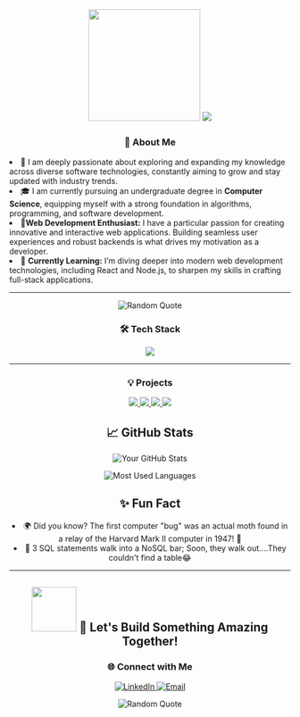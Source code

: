 <h2 align="center">
<img src="https://media.giphy.com/media/LMcB8XospGZO8UQq87/giphy.gif" width="200px"/>
  
   <img src="https://readme-typing-svg.demolab.com/?lines=Hello,+World!+👋;I+am+Utkarsh...;A+Full+Stack+Developer;Always+Learning+New+Things...&font=Fira%20Code&center=true&width=500&height=105&color=FF5733&vCenter=true&pause=300&size=26&speed=60" />
</h2>


<h3 align="center"> 🚀 About Me</h3>
<li>👀 I am deeply passionate about exploring and expanding my knowledge across diverse software technologies, constantly aiming to grow and stay updated with industry trends.</li>
<li>🎓 I am currently pursuing an undergraduate degree in <strong>Computer Science</strong>, equipping myself with a strong foundation in algorithms, programming, and software development.    </li>
<li>🌟<strong>Web Development Enthusiast:</strong> I have a particular passion for creating innovative and interactive web applications. Building seamless user experiences and robust       backends is what drives my motivation as a developer. </li>
<li>🌱 <strong>Currently Learning:</strong> I’m diving deeper into modern web development technologies, including React and Node.js, to sharpen my skills in crafting full-stack applications. </li>

----
<p align="center">
  <img src="https://quotes-github-readme.vercel.app/api?type=horizontal&theme=tokyonight" alt="Random Quote"/>
</p>



<h3 align="center"> 🛠️ Tech Stack  </h3>

 <p align="center">
  <img src="https://skillicons.dev/icons?i=java,html,css,js,react,nodejs,expressjs,mongodb,mysql,firebase,appwrite,tailwind,docker,postman" />
</p>

---

<h3 align="center"> 💡 Projects</h3>
<p align="center">
  <a href="https://github.com/utkxrsh13/TRUbot">
    <img src="https://github-readme-stats.vercel.app/api/pin/?username=utkxrsh13&repo=TRUbot&theme=radical" />
  </a>
  <a href="https://github.com/utkxrsh13/CareerVista-Backend">
    <img src="https://github-readme-stats.vercel.app/api/pin/?username=utkxrsh13&repo=CareerVista-Backend&theme=radical" />
  </a>
  <a href="https://github.com/utkxrsh13/Text_to_Image">
    <img src="https://github-readme-stats.vercel.app/api/pin/?username=utkxrsh13&repo=Text_to_Image&theme=radical" />
  </a>
  <a href="https://github.com/utkxrsh13/techNova-Static">
    <img src="https://github-readme-stats.vercel.app/api/pin/?username=utkxrsh13&repo=techNova-Static&theme=radical" />
  </a>
</p>



<h2 align="center">📈 GitHub Stats</h2>

<p align="center">
  <img src="https://github-readme-stats.vercel.app/api?username=utkxrsh13&show_icons=true&hide_title=true&count_private=true&theme=tokyonight&layout=compact&hide=stars" alt="Your GitHub Stats"/>
</p>
<p align="center">
  <img src="https://github-readme-stats.vercel.app/api/top-langs/?username=utkxrsh13&layout=compact&theme=tokyonight" alt="Most Used Languages"/>
</p>



<!-- <hr style="border: 1px solid #ccc;"> -->

<h2 align="center">✨ Fun Fact</h2>
<li align="center">
  🌍 Did you know? The first computer "bug" was an actual moth found in a relay of the Harvard Mark II computer in 1947! 🦋
</li>
<li align="center">
  🫥 3 SQL statements walk into a NoSQL bar; Soon, they walk out....They couldn't find a table😂
</li>


---

<h2 align="center"><img src="https://media.giphy.com/media/xT9IgzoKnwFNmISR8I/giphy.gif" width="80px"/> 🚀 Let's Build Something Amazing Together!</h2>
<!-- <p align="center">"Code is like humor. When you have to explain it, it’s bad." – Cory House</p> -->

<h3 align="center">🌐 Connect with Me </h3>

<p align="center">
  <a href="https://linkedin.com/in/utkxrsh13" target="_blank">
    <img src="https://img.shields.io/badge/LinkedIn-blue?style=flat-square&logo=linkedin&logoColor=white" alt="LinkedIn"/>
  </a>
  <a href="mailto:utkarsht0813@gmail.com" target="_blank">
    <img src="https://img.shields.io/badge/Email-red?style=flat-square&logo=gmail&logoColor=white" alt="Email"/>
  </a>  
</p>
<p align="center">
  <img src="https://quotes-github-readme.vercel.app/api?type=horizontal&theme=radical" alt="Random Quote"/>
</p>

<!--
**utkxrsh13/utkxrsh13** is a ✨ _special_ ✨ repository because its `README.md` (this file) appears on your GitHub profile.

Here are some ideas to get you started:

- 🔭 I’m currently working on ...
- 🌱 I’m currently learning ...
- 👯 I’m looking to collaborate on ...
- 🤔 I’m looking for help with ...
- 💬 Ask me about ...
- 📫 How to reach me: ...
- 😄 Pronouns: ...
- ⚡ Fun fact: ...
-->
